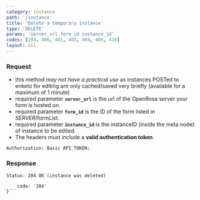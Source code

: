 ```yaml
---
category: instance
path: '/instance'
title: 'Delete a temporary instance'
type: 'DELETE'
params: 'server_url form_id instance_id'
codes: [204, 400, 401, 403, 404, 405, 410]
layout: nil
---
```


### Request

* this method _may not have a practical use_ as instances POSTed to enketo for editing are only cached/saved very briefly (available for a maximum of 1 minute)
* required parameter **`server_url`** is the url of the OpenRosa server your form is hosted on.
* required parameter **`form_id`** is the ID of the form listed in _SERVER_/formList.
* required parameter **`instance_id`** is the instanceID (inside the meta node) of instance to be edited.
* The headers must include a **valid authentication token**.

```Authorization: Basic API_TOKEN:```

### Response


```Status: 204 OK (instance was deleted)```
```{
    code: '204'
}```
